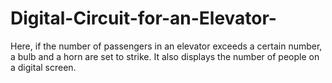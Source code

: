# Digital-Circuit-for-an-Elevator-
Here, if the number of passengers in an elevator exceeds a certain number, a bulb and a horn are set to strike. It also displays the number of people on a digital screen.
